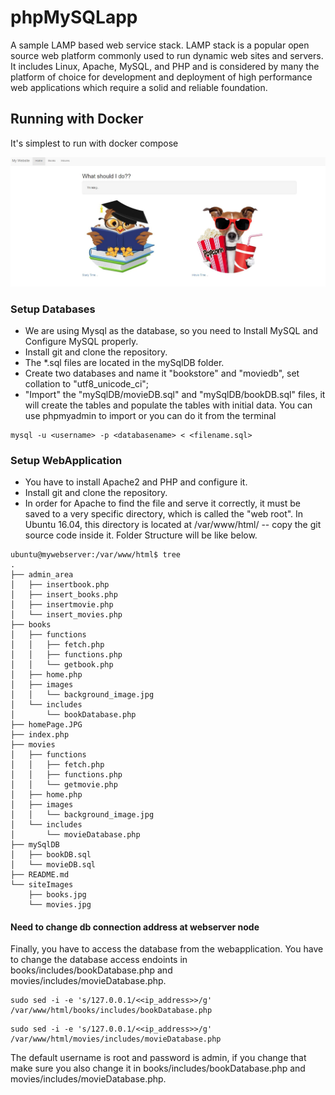 # phpMySQLapp

A sample LAMP based web service stack.
LAMP stack is a popular open source web platform commonly used to run dynamic web sites and servers.
It includes Linux, Apache, MySQL, and PHP and is considered by many the platform of choice for development
and deployment of high performance web applications which require a solid and reliable foundation.

## Running with Docker

It's simplest to run with docker compose

![Alt text](https://github.com/Anirban2404/phpMySQLapp/blob/master/homePage.JPG "Screen Shot")

### Setup Databases

- We are using Mysql as the database, so you need to Install MySQL and Configure MySQL properly.
- Install git and clone the repository.
- The \*.sql files are located in the mySqlDB folder.
- Create two databases and name it "bookstore" and "moviedb", set collation to "utf8_unicode_ci";
- "Import" the "mySqlDB/movieDB.sql" and "mySqlDB/bookDB.sql" files, it will create the tables and populate the tables with initial data.
  You can use phpmyadmin to import or you can do it from the terminal

```
mysql -u <username> -p <databasename> < <filename.sql>
```

### Setup WebApplication

- You have to install Apache2 and PHP and configure it.
- Install git and clone the repository.
- In order for Apache to find the file and serve it correctly, it must be saved to a very specific directory, which is called the "web root". In Ubuntu 16.04, this directory is located at /var/www/html/ -- copy the git source code inside it. Folder Structure will be like below.

```
ubuntu@mywebserver:/var/www/html$ tree
.
├── admin_area
│   ├── insertbook.php
│   ├── insert_books.php
│   ├── insertmovie.php
│   └── insert_movies.php
├── books
│   ├── functions
│   │   ├── fetch.php
│   │   ├── functions.php
│   │   └── getbook.php
│   ├── home.php
│   ├── images
│   │   └── background_image.jpg
│   └── includes
│       └── bookDatabase.php
├── homePage.JPG
├── index.php
├── movies
│   ├── functions
│   │   ├── fetch.php
│   │   ├── functions.php
│   │   └── getmovie.php
│   ├── home.php
│   ├── images
│   │   └── background_image.jpg
│   └── includes
│       └── movieDatabase.php
├── mySqlDB
│   ├── bookDB.sql
│   └── movieDB.sql
├── README.md
└── siteImages
    ├── books.jpg
    └── movies.jpg
```

#### Need to change db connection address at webserver node

Finally, you have to access the database from the webapplication.
You have to change the database access endoints in books/includes/bookDatabase.php and movies/includes/movieDatabase.php.

```
sudo sed -i -e 's/127.0.0.1/<<ip_address>>/g' /var/www/html/books/includes/bookDatabase.php
```

```
sudo sed -i -e 's/127.0.0.1/<<ip_address>>/g' /var/www/html/movies/includes/movieDatabase.php
```

The default username is root and password is admin, if you change that make sure you also change it in books/includes/bookDatabase.php and movies/includes/movieDatabase.php.
